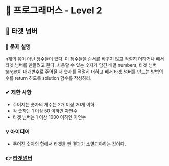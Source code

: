 # 🔔 프로그래머스 - Level 2

## 📑 타겟 넘버
### 📌 문제 설명
n개의 음이 아닌 정수들이 있다. 이 정수들을 순서를 바꾸지 않고 적절히 더하거나 빼서 타겟 넘버를 만들려고 한다. 
사용할 수 있는 숫자가 담긴 배열 numbers, 타겟 넘버 target이 매개변수로 주어질 때 숫자를 적절히 더하고 빼서 
타겟 넘버를 만드는 방법의 수를 return 하도록 solution 함수를 작성하라. 

### ✔ 제한 사항
* 주어지는 숫자의 개수는 2개 이상 20개 이하 
* 각 숫자는 1 이상 50 이하인 자연수 
* 타겟 넘버는 1 이상 1000 이하인 자연수 

### 💡 아이디어 
* 주어진 숫자의 합에서 타겟을 뺀 결과가 소멸되야하는 값이다.

### 👉 [타겟넘버](https://programmers.co.kr/learn/courses/30/lessons/43165)
